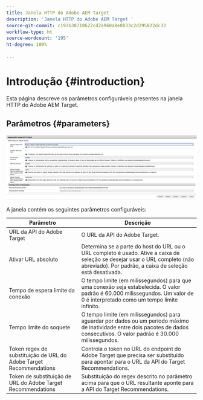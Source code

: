 ```yaml
---
title: Janela HTTP do Adobe AEM Target
description: 'Janela HTTP do Adobe AEM Target '
source-git-commit: c193b38718622cd2e960a8e8833c2d295822dc33
workflow-type: ht
source-wordcount: '195'
ht-degree: 100%

---
```



# Introdução {#introduction}

Esta página descreve os parâmetros configuráveis presentes na janela HTTP do Adobe AEM Target.

## Parâmetros {#parameters}

![Janela HTTP do Target](assets/httpwindow.png "Janela HTTP do Target")

A janela contém os seguintes parâmetros configuráveis:

| Parâmetro | Descrição |
|---|---|
| URL da API do Adobe Target | O URL da API do Adobe Target. |
| Ativar URL absoluto | Determina se a parte do host do URL ou o URL completo é usado. Ative a caixa de seleção se desejar usar o URL completo (não abreviado). Por padrão, a caixa de seleção está desativada. |
| Tempo de espera limite da conexão | O tempo limite (em milissegundos) para que uma conexão seja estabelecida. O valor padrão é 60.000 milissegundos. Um valor de 0 é interpretado como um tempo limite infinito. |
| Tempo limite do soquete | O tempo limite (em milissegundos) para aguardar por dados ou um período máximo de inatividade entre dois pacotes de dados consecutivos. O valor padrão é 30.000 milissegundos. |
| Token regex de substituição de URL do Adobe Target Recommendations | Controla o token no URL do endpoint do Adobe Target que precisa ser substituído para apontar para o URL da API do Target Recommendations. |
| Token de substituição de URL do Adobe Target Recommendations | Substituição do regex descrito no parâmetro acima para que o URL resultante aponte para a API do Target Recommendations. |
